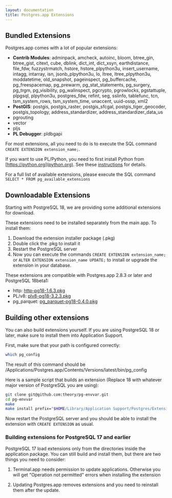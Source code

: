 ```yaml
---
layout: documentation
title: Postgres.app Extensions
---
```


## Bundled Extensions

Postgres.app comes with a lot of popular extensions:

- **Contrib Modules**: adminpack, amcheck, autoinc, bloom, btree_gin, btree_gist, citext, cube, dblink, dict_int, dict_xsyn, earthdistance, file_fdw, fuzzystrmatch, hstore, hstore_plpython3u, insert_username, intagg, intarray, isn, jsonb_plpython3u, lo, ltree, ltree_plpython3u, moddatetime, old_snapshot, pageinspect, pg_buffercache, pg_freespacemap, pg_prewarm, pg_stat_statements, pg_surgery, pg_trgm, pg_visibility, pg_walinspect, pgcrypto, pgrowlocks, pgstattuple, plpgsql, plpython3u, postgres_fdw, refint, seg, sslinfo, tablefunc, tcn, tsm_system_rows, tsm_system_time, unaccent, uuid-ossp, xml2
- **PostGIS**: postgis, postgis_raster, postgis_sfcgal, postgis_tiger_geocoder, postgis_topology, address_standardizer, address_standardizer_data_us
- pgrouting
- vector
- pljs
- **PL Debugger**: pldbgapi

For most extensions, all you need to do is to execute the SQL command `CREATE EXTENSION extension_name;`.

If you want to use PL/Python, you need to first install Python from [https://python.org](python.org).
See these [instructions](/documentation/plpython.html) for details.

For a full list of available extensions, please execute the SQL command `SELECT * FROM pg_available_extensions`

## Downloadable Extensions

Starting with PostgreSQL 18, we are providing some additional extensions for download.

These extensions need to be installed separately from the main app. To install them:

1. Download the extension installer package (.pkg)
2. Double click the .pkg to install it
3. Restart the PostgreSQL server
4. Now you can execute the commands `CREATE EXTENSION extension_name;` or `ALTER EXTENSION extension_name UPDATE;` to install or upgrade the extension in your database.

These extensions are compatible with Postgres.app 2.8.3 or later and PostgreSQL 18beta1:

- http: [http-pg18-1.6.3.pkg](https://github.com/PostgresApp/Extensions/releases/download/http-1.6.3/http-pg18-1.6.3.pkg)
- PL/v8: [plv8-pg18-3.2.3.pkg](https://github.com/PostgresApp/PostgresApp/releases/download/v2.8.3/plv8-pg18-3.2.3.pkg)
- pg_parquet: [pg_parquet-pg18-0.4.0.pkg](https://github.com/PostgresApp/Extensions/releases/download/pg_parquet-0.4.0/pg_parquet-pg18-0.4.0.pkg)


## Building other extensions

You can also build extensions yourself.
If you are using PostgreSQL 18 or later, make sure to install them into Application Support.

First, make sure that your path is configured correctly:

```sh
which pg_config
```

The result of this command should be /Applications/Postgres.app/Contents/Versions/latest/bin/pg_config

Here is a sample script that builds an extension (Replace 18 with whatever major version of PostgreSQL you are using):

```sh
git clone git@github.com:theory/pg-envvar.git
cd pg-envvar
make
make install prefix="$HOME/Library/Application Support/Postgres/Extensions/18/local"
```

Now restart the PostgreSQL server and you should be able to install the extension with `CREATE EXTENSION` as usual.

### Building extensions for PostgreSQL 17 and earlier

PostgreSQL 17 load extensions only from the directories inside the application package.
You can still build and install them, but there are two things you need to consider:

1) Terminal.app needs permission to update applications. Otherwise you will get "Operation not permitted" errors when installing the extension

2) Updating Postgres.app removes extensions and you need to reinstall them after the update.